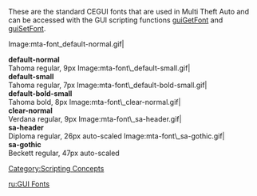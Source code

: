 These are the standard CEGUI fonts that are used in Multi Theft Auto and can be accessed with the GUI scripting functions [guiGetFont](/docs/guiGetFont.md "wikilink") and [guiSetFont](/guiSetFont.md "wikilink").

Image:mta-font\_default-normal.gif|

<div style="font-weight: bold">
default-normal

</div>
Tahoma regular, 9px Image:mta-font\_default-small.gif|

<div style="font-weight: bold">
default-small

</div>
Tahoma regular, 7px Image:mta-font\_default-bold-small.gif|

<div style="font-weight: bold">
default-bold-small

</div>
Tahoma bold, 8px Image:mta-font\_clear-normal.gif|

<div style="font-weight: bold">
clear-normal

</div>
Verdana regular, 9px Image:mta-font\_sa-header.gif|

<div style="font-weight: bold">
sa-header

</div>
Diploma regular, 26px auto-scaled Image:mta-font\_sa-gothic.gif|

<div style="font-weight: bold">
sa-gothic

</div>
Beckett regular, 47px auto-scaled

[Category:Scripting Concepts](/docs/Category:Scripting_Concepts.md "wikilink")

[ru:GUI Fonts](/docs/ru:GUI_Fonts.md "wikilink")
